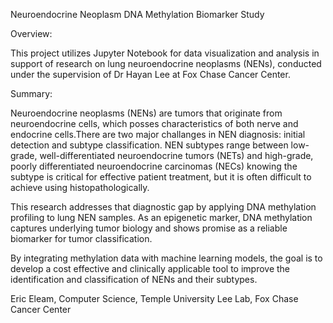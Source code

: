 Neuroendocrine Neoplasm DNA Methylation Biomarker Study

Overview: 

This project utilizes Jupyter Notebook for data visualization and analysis in support of research on lung neuroendocrine neoplasms (NENs), conducted under the supervision of Dr Hayan Lee at Fox Chase Cancer Center.

Summary:

Neuroendocrine neoplasms (NENs) are tumors that originate from neuroendocrine cells, which posses characteristics of both nerve and endocrine cells.There are two major challanges in NEN diagnosis: initial detection and subtype classification. NEN subtypes range between low-grade, well-differentiated neuroendocrine tumors (NETs) and high-grade, poorly differentiated neuroendocrine carcinomas (NECs) knowing the subtype is critical for effective patient treatment, but it is often difficult to achieve using histopathologically.

This research addresses that diagnostic gap by applying DNA methylation profiling to lung NEN samples. As an epigenetic marker, DNA methylation captures underlying tumor biology and shows promise as a reliable biomarker for tumor classification.

By integrating methylation data with machine learning models, the goal is to develop a cost effective and clinically applicable tool to improve the identification and classification of NENs and their subtypes.

Eric Eleam, Computer Science, Temple University 
Lee Lab, Fox Chase Cancer Center 
